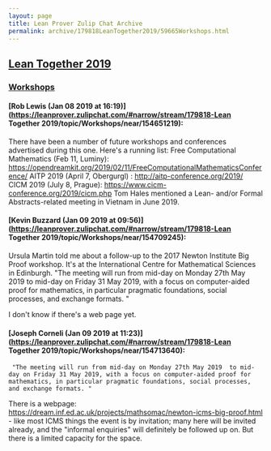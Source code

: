 ```yaml
---
layout: page
title: Lean Prover Zulip Chat Archive 
permalink: archive/179818LeanTogether2019/59665Workshops.html
---
```


## [Lean Together 2019](index.html)
### [Workshops](59665Workshops.html)

#### [Rob Lewis (Jan 08 2019 at 16:19)](https://leanprover.zulipchat.com/#narrow/stream/179818-Lean Together 2019/topic/Workshops/near/154651219):
There have been a number of future workshops and conferences advertised during this one. Here's a running list:
Free Computational Mathematics (Feb 11, Luminy): https://opendreamkit.org/2019/02/11/FreeComputationalMathematicsConference/
AITP 2019 (April 7, Obergurgl) : http://aitp-conference.org/2019/
CICM 2019 (July 8, Prague): https://www.cicm-conference.org/2019/cicm.php
Tom Hales mentioned a Lean- and/or Formal Abstracts-related meeting in Vietnam in June 2019.

#### [Kevin Buzzard (Jan 09 2019 at 09:56)](https://leanprover.zulipchat.com/#narrow/stream/179818-Lean Together 2019/topic/Workshops/near/154709245):
Ursula Martin told me about a follow-up to the 2017 Newton Institute Big Proof workshop. It's at the International Centre for Mathematical Sciences in  Edinburgh.   "The meeting will run from mid-day on Monday 27th May 2019  to mid-day on Friday 31 May 2019, with a focus on computer-aided proof for mathematics, in particular pragmatic foundations, social processes, and exchange formats. " 

I don't know if there's a web page yet.

#### [Joseph Corneli (Jan 09 2019 at 11:23)](https://leanprover.zulipchat.com/#narrow/stream/179818-Lean Together 2019/topic/Workshops/near/154713640):
```quote
 "The meeting will run from mid-day on Monday 27th May 2019  to mid-day on Friday 31 May 2019, with a focus on computer-aided proof for mathematics, in particular pragmatic foundations, social processes, and exchange formats. " 
```
 There is a webpage: https://dream.inf.ed.ac.uk/projects/mathsomac/newton-icms-big-proof.html - like most ICMS things the event is by invitation; many here will be invited already, and the "informal enquiries" will definitely be followed up on.  But there is a limited capacity for the space.

